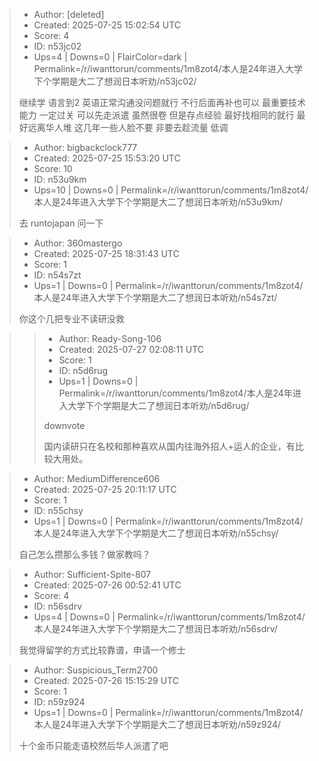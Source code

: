 > - Author: [deleted]
> - Created: 2025-07-25 15:02:54 UTC
> - Score: 4
> - ID: n53jc02
> - Ups=4 | Downs=0 | FlairColor=dark | Permalink=/r/iwanttorun/comments/1m8zot4/本人是24年进入大学下个学期是大二了想润日本听劝/n53jc02/
>
> 继续学 语言到2 英语正常沟通没问题就行 不行后面再补也可以 最重要技术能力 一定过关 可以先走派遣 虽然很卷 但是存点经验 最好找相同的就行 最好远离华人堆 这几年一些人脸不要 非要去趁流量 低调

> - Author: bigbackclock777
> - Created: 2025-07-25 15:53:20 UTC
> - Score: 10
> - ID: n53u9km
> - Ups=10 | Downs=0 | Permalink=/r/iwanttorun/comments/1m8zot4/本人是24年进入大学下个学期是大二了想润日本听劝/n53u9km/
>
> 去 runtojapan 问一下

> - Author: 360mastergo
> - Created: 2025-07-25 18:31:43 UTC
> - Score: 1
> - ID: n54s7zt
> - Ups=1 | Downs=0 | Permalink=/r/iwanttorun/comments/1m8zot4/本人是24年进入大学下个学期是大二了想润日本听劝/n54s7zt/
>
> 你这个几把专业不读研没救

>> - Author: Ready-Song-106
>> - Created: 2025-07-27 02:08:11 UTC
>> - Score: 1
>> - ID: n5d6rug
>> - Ups=1 | Downs=0 | Permalink=/r/iwanttorun/comments/1m8zot4/本人是24年进入大学下个学期是大二了想润日本听劝/n5d6rug/
>>
>> downvote 
>> 
>> 国内读研只在名校和那种喜欢从国内往海外招人+运人的企业，有比较大用处。

> - Author: MediumDifference606
> - Created: 2025-07-25 20:11:17 UTC
> - Score: 1
> - ID: n55chsy
> - Ups=1 | Downs=0 | Permalink=/r/iwanttorun/comments/1m8zot4/本人是24年进入大学下个学期是大二了想润日本听劝/n55chsy/
>
> 自己怎么攒那么多钱？做家教吗？

> - Author: Sufficient-Spite-807
> - Created: 2025-07-26 00:52:41 UTC
> - Score: 4
> - ID: n56sdrv
> - Ups=4 | Downs=0 | Permalink=/r/iwanttorun/comments/1m8zot4/本人是24年进入大学下个学期是大二了想润日本听劝/n56sdrv/
>
> 我觉得留学的方式比较靠谱，申请一个修士

> - Author: Suspicious_Term2700
> - Created: 2025-07-26 15:15:29 UTC
> - Score: 1
> - ID: n59z924
> - Ups=1 | Downs=0 | Permalink=/r/iwanttorun/comments/1m8zot4/本人是24年进入大学下个学期是大二了想润日本听劝/n59z924/
>
> 十个金币只能走语校然后华人派遣了吧
